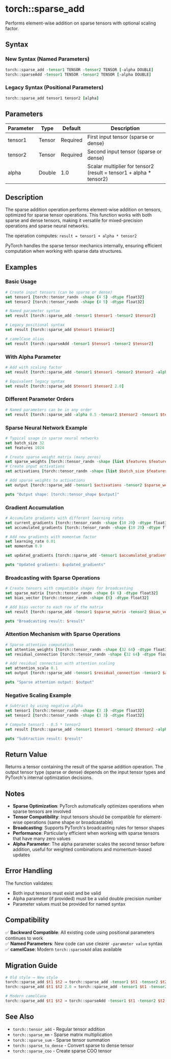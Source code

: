 # torch::sparse_add

Performs element-wise addition on sparse tensors with optional scaling factor.

## Syntax

### New Syntax (Named Parameters)
```tcl
torch::sparse_add -tensor1 TENSOR -tensor2 TENSOR [-alpha DOUBLE]
torch::sparseAdd -tensor1 TENSOR -tensor2 TENSOR [-alpha DOUBLE]
```

### Legacy Syntax (Positional Parameters) 
```tcl
torch::sparse_add tensor1 tensor2 [alpha]
```

## Parameters

| Parameter | Type | Default | Description |
|-----------|------|---------|-------------|
| tensor1 | Tensor | Required | First input tensor (sparse or dense) |
| tensor2 | Tensor | Required | Second input tensor (sparse or dense) |
| alpha | Double | 1.0 | Scalar multiplier for tensor2 (result = tensor1 + alpha * tensor2) |

## Description

The sparse addition operation performs element-wise addition on tensors, optimized for sparse tensor operations. This function works with both sparse and dense tensors, making it versatile for mixed-precision operations and sparse neural networks.

The operation computes: `result = tensor1 + alpha * tensor2`

PyTorch handles the sparse tensor mechanics internally, ensuring efficient computation when working with sparse data structures.

## Examples

### Basic Usage
```tcl
# Create input tensors (can be sparse or dense)
set tensor1 [torch::tensor_randn -shape {4 5} -dtype float32]
set tensor2 [torch::tensor_randn -shape {4 5} -dtype float32]

# Named parameter syntax
set result [torch::sparse_add -tensor1 $tensor1 -tensor2 $tensor2]

# Legacy positional syntax  
set result [torch::sparse_add $tensor1 $tensor2]

# camelCase alias
set result [torch::sparseAdd -tensor1 $tensor1 -tensor2 $tensor2]
```

### With Alpha Parameter
```tcl
# Add with scaling factor
set result [torch::sparse_add -tensor1 $tensor1 -tensor2 $tensor2 -alpha 2.0]

# Equivalent legacy syntax
set result [torch::sparse_add $tensor1 $tensor2 2.0]
```

### Different Parameter Orders
```tcl
# Named parameters can be in any order
set result [torch::sparse_add -alpha 0.5 -tensor2 $tensor2 -tensor1 $tensor1]
```

### Sparse Neural Network Example
```tcl
# Typical usage in sparse neural networks
set batch_size 32
set features 1024

# Create sparse weight matrix (many zeros)
set sparse_weights [torch::tensor_randn -shape [list $features $features] -dtype float32]
# Create input activations
set activations [torch::tensor_randn -shape [list $batch_size $features] -dtype float32]

# Add sparse weights to activations
set output [torch::sparse_add -tensor1 $activations -tensor2 $sparse_weights -alpha 0.1]

puts "Output shape: [torch::tensor_shape $output]"
```

### Gradient Accumulation
```tcl
# Accumulate gradients with different learning rates
set current_gradients [torch::tensor_randn -shape {10 20} -dtype float32]
set accumulated_gradients [torch::tensor_randn -shape {10 20} -dtype float32]

# Add new gradients with momentum factor
set learning_rate 0.01
set momentum 0.9

set updated_gradients [torch::sparse_add -tensor1 $accumulated_gradients -tensor2 $current_gradients -alpha $learning_rate]

puts "Updated gradients: $updated_gradients"
```

### Broadcasting with Sparse Operations
```tcl
# Create tensors with compatible shapes for broadcasting
set sparse_matrix [torch::tensor_randn -shape {4 6} -dtype float32]
set bias_vector [torch::tensor_randn -shape {6} -dtype float32]

# Add bias vector to each row of the matrix
set result [torch::sparse_add -tensor1 $sparse_matrix -tensor2 $bias_vector]

puts "Broadcasting result: $result"
```

### Attention Mechanism with Sparse Operations
```tcl
# Sparse attention computation
set attention_weights [torch::tensor_randn -shape {32 64} -dtype float32]
set residual_connection [torch::tensor_randn -shape {32 64} -dtype float32]

# Add residual connection with attention scaling
set attention_scale 0.1
set output [torch::sparse_add -tensor1 $residual_connection -tensor2 $attention_weights -alpha $attention_scale]

puts "Sparse attention output: $output"
```

### Negative Scaling Example
```tcl
# Subtract by using negative alpha
set tensor1 [torch::tensor_randn -shape {3 3} -dtype float32]
set tensor2 [torch::tensor_randn -shape {3 3} -dtype float32]

# Compute tensor1 - 0.5 * tensor2
set result [torch::sparse_add -tensor1 $tensor1 -tensor2 $tensor2 -alpha -0.5]

puts "Subtraction result: $result"
```

## Return Value

Returns a tensor containing the result of the sparse addition operation. The output tensor type (sparse or dense) depends on the input tensor types and PyTorch's internal optimization decisions.

## Notes

- **Sparse Optimization**: PyTorch automatically optimizes operations when sparse tensors are involved
- **Tensor Compatibility**: Input tensors should be compatible for element-wise operations (same shape or broadcastable)
- **Broadcasting**: Supports PyTorch's broadcasting rules for tensor shapes
- **Performance**: Particularly efficient when working with sparse tensors that have many zero values
- **Alpha Parameter**: The alpha parameter scales the second tensor before addition, useful for weighted combinations and momentum-based updates

## Error Handling

The function validates:
- Both input tensors must exist and be valid
- Alpha parameter (if provided) must be a valid double precision number
- Parameter values must be provided for named syntax

## Compatibility

✅ **Backward Compatible**: All existing code using positional parameters continues to work  
✅ **Named Parameters**: New code can use clearer `-parameter value` syntax  
✅ **camelCase**: Modern `torch::sparseAdd` alias available  

## Migration Guide

```tcl
# Old style → New style
torch::sparse_add $t1 $t2 → torch::sparse_add -tensor1 $t1 -tensor2 $t2
torch::sparse_add $t1 $t2 2.0 → torch::sparse_add -tensor1 $t1 -tensor2 $t2 -alpha 2.0

# Modern camelCase
torch::sparse_add $t1 $t2 → torch::sparseAdd -tensor1 $t1 -tensor2 $t2
```

## See Also

- `torch::tensor_add` - Regular tensor addition
- `torch::sparse_mm` - Sparse matrix multiplication
- `torch::sparse_sum` - Sparse tensor summation
- `torch::sparse_to_dense` - Convert sparse to dense tensor
- `torch::sparse_coo` - Create sparse COO tensor
